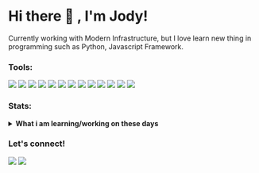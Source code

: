 # Hi there 👋 , I'm Jody!
Currently working with Modern Infrastructure, but I love learn new thing in programming such as Python, Javascript Framework.  

### Tools:
<p>
    <img src="https://img.shields.io/badge/Text%20Editor-Visual%20Studio%20Code-blue?style=for-the-badge&logo=visual%20studio%20code&logoColor=blue" />
    <img src="https://img.shields.io/badge/bash%20scripting-gray?style=for-the-badge&logo=gnubash&logoColor=white&label=%20" />
    <img src="https://img.shields.io/badge/angular-gray?style=for-the-badge&logo=angular&logoColor=white&label=%20" />
    <img src="https://img.shields.io/badge/vue-gray?style=for-the-badge&logo=vuedotjs&logoColor=white&label=%20" />
    <img src="https://img.shields.io/badge/python-gray?style=for-the-badge&logo=python&logoColor=white&label=%20" />
    <img src="https://img.shields.io/badge/proxmox-orange?style=for-the-badge&logo=proxmox&logoColor=white&label=OS%20management" />
    <img src="https://img.shields.io/badge/terraform-purple?style=for-the-badge&logo=terraform&logoColor=white&label=IaaC" />
    <img src="https://img.shields.io/badge/ansible-red?style=for-the-badge&logo=ansible&logoColor=white&label=automation" />
    <img src="https://img.shields.io/badge/docker-blue?style=for-the-badge&logo=docker&logoColor=white&label=containerization" />
    <img src="https://img.shields.io/badge/kubernetes-blue?style=for-the-badge&logo=kubernetes&logoColor=white&label=Container%20Management" />
    <img src="https://img.shields.io/badge/gitlab-orange?style=for-the-badge&logo=gitlab&logoColor=white&label=%20source%20control" />
    <img src="https://img.shields.io/badge/jenkins-red?style=for-the-badge&logo=jenkins&logoColor=white&label=CI%2FCD" />
    <img src="https://img.shields.io/badge/grafana-orange?style=for-the-badge&logo=grafana&logoColor=white&label=monitoring" />
</p>

### Stats:
<details>
 <summary><strong>What i am learning/working on these days</strong></summary>
    - 🔭 I’m currently working on Modern Infrastructure </br>
    - 🌱 I’m currently learning Python and Javascript Framework </br>
    - 💬 Ask me about anything.</br>
    - 📫 How to reach me: <a href="mailto:jodyheryanto18@gmail.com">Email me!</a>  </br>
    - 😄 Pronouns: He/Him </br>
    - ⚡ Fun fact: ... </br>
</details>

### Let's connect!
<p>
    <a href="https://jody.my.id" target="blank"><img src="https://img.shields.io/badge/Website-https://jody.my.id-green?" /></a>
    <a href="https://www.linkedin.com/in/jodyheryanto" target="blank"><img src="https://img.shields.io/badge/jody-heryanto?style=flat&logo=linkedin" /></a>
</p>

<!--
**jodyheryanto/jodyheryanto** is a ✨ _special_ ✨ repository because its `README.md` (this file) appears on your GitHub profile.

Here are some ideas to get you started:

- 🔭 I’m currently working on ...
- 🌱 I’m currently learning ...
- 👯 I’m looking to collaborate on ...
- 🤔 I’m looking for help with ...
- 💬 Ask me about ...
- 📫 How to reach me: ...
- 😄 Pronouns: ...
- ⚡ Fun fact: ...
-->
